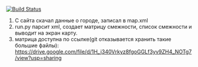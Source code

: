 [![Build Status](https://travis-ci.org/KapiWow/graph.svg?branch=master)](https://travis-ci.org/KapiWow/graph)

1. С сайта скачал данные о городе, записал в map.xml
2. run.py парсит xml, создает матрицу смежности, список смежности и выводит на экран карту.
3. матрица доступна по ссылке(git отказывается хранить такие большие файлы):
	https://drive.google.com/file/d/1H_j340Vrkyz8fgoGGLf3yv9ZH4_NOTg7/view?usp=sharing
